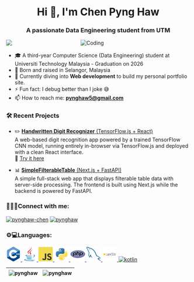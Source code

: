 
<h1 align="center">Hi 👋, I'm Chen Pyng Haw</h1>
<h3 align="center">A passionate Data Engineering student from UTM</h3>
<img src="https://readme-typing-svg.demolab.com?font=Fira+Code&size=22&pause=1000&color=00BFFF&center=true&vCenter=true&width=435&lines=Hi+There!;Welcome+to+my+GitHub+Profile!;Passionate+about+Data+and+AI!" />

<img align="right" alt="Coding" width="300" src="https://cdn.dribbble.com/users/1187836/screenshots/6539429/programer.gif">

- 🎓 A third-year Computer Science (Data Engineering) student at Universiti Technology Malaysia - Graduation on 2026
- 📍 Born and raised in Selangor, Malaysia
- 🌱 Currently diving into **Web development** to build my personal portfolio site.
- ⚡ Fun fact: I debug better than I joke 😅
- 📫 How to reach me: **pynghaw5@gmail.com**

<h3 align="left">🛠️ Recent Projects</h3>

- ✏️ <a href= "https://github.com/pynghaw/digit-recognizer">**Handwritten Digit Recognizer** (TensorFlow.js + React)</a><br>
  A web-based digit recognition app powered by a trained TensorFlow CNN model, running entirely in-browser via TensorFlow.js and deployed with a clean React interface.  
  🔗 [Try it here](https://digit-recognizer-eta.vercel.app/)

- 📊 <a href= "https://github.com/pynghaw/Simple-Filterable-Table">**SimpleFilterableTable** (Next.js + FastAPI)</a><br>
  A simple full-stack web app that displays filterable table data with server-side processing. The frontend is built using Next.js while the backend is powered by FastAPI.



<h3 align="left">🧑‍🤝‍🧑Connect with me:</h3>
<p align="left">
<a href="https://linkedin.com/in/pynghaw-chen" target="blank"><img align="center" src="https://raw.githubusercontent.com/rahuldkjain/github-profile-readme-generator/master/src/images/icons/Social/linked-in-alt.svg" alt="pynghaw-chen" height="30" width="40" /></a>
<a href="https://instagram.com/pynghaw" target="blank"><img align="center" src="https://raw.githubusercontent.com/rahuldkjain/github-profile-readme-generator/master/src/images/icons/Social/instagram.svg" alt="pynghaw" height="30" width="40" /></a>
</p>


<h3 align="left">⚙💻Languages:</h3>
<p align="left">
  <a href="https://www.w3schools.com/cpp/" target="_blank" rel="noreferrer">
    <img src="https://raw.githubusercontent.com/devicons/devicon/master/icons/cplusplus/cplusplus-original.svg" alt="cplusplus" width="40" height="40"/>
  </a>
  <a href="https://www.java.com" target="_blank" rel="noreferrer">
    <img src="https://raw.githubusercontent.com/devicons/devicon/master/icons/java/java-original.svg" alt="java" width="40" height="40"/>
  </a>
  <a href="https://developer.mozilla.org/en-US/docs/Web/JavaScript" target="_blank" rel="noreferrer">
    <img src="https://raw.githubusercontent.com/devicons/devicon/master/icons/javascript/javascript-original.svg" alt="javascript" width="40" height="40"/>
  </a>
  <a href="https://www.python.org" target="_blank" rel="noreferrer">
    <img src="https://raw.githubusercontent.com/devicons/devicon/master/icons/python/python-original.svg" alt="python" width="40" height="40"/>
  </a>
  <a href="https://www.php.net/" target="_blank" rel="noreferrer">
    <img src="https://raw.githubusercontent.com/devicons/devicon/master/icons/php/php-original.svg" alt="php" width="40" height="40"/>
  </a>
  <a href="https://www.mysql.com/" target="_blank" rel="noreferrer">
    <img src="https://raw.githubusercontent.com/devicons/devicon/master/icons/mysql/mysql-original.svg" alt="mysql" width="40" height="40"/>
  </a>
  <a href="https://www.ni.com/en-us/shop/labview.html" target="_blank" rel="noreferrer">
    <img src="labview_logo.jpg" alt="labview" width="40" height="40"/>
  </a>
  <a href="https://kotlinlang.org" target="_blank" rel="noreferrer">
    <img src="https://www.vectorlogo.zone/logos/kotlinlang/kotlinlang-icon.svg" alt="kotlin" width="40" height="40"/>
  </a>
</p>

| <img align="center" src="https://github-readme-stats.vercel.app/api?username=pynghaw&show_icons=true&locale=en" alt="pynghaw" /> | <img align="center" src="https://github-readme-stats.vercel.app/api/top-langs?username=pynghaw&show_icons=true&locale=en&layout=compact" alt="pynghaw" /> |
|:--:|:--:|

